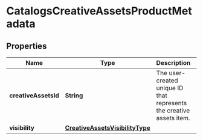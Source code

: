 

# CatalogsCreativeAssetsProductMetadata

## Properties

Name | Type | Description | Notes
------------ | ------------- | ------------- | -------------
**creativeAssetsId** | **String** | The user-created unique ID that represents the creative assets item. | 
**visibility** | [**CreativeAssetsVisibilityType**](CreativeAssetsVisibilityType.md) |  | 




